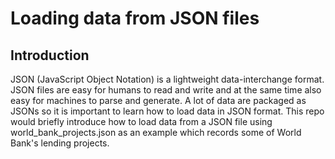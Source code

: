 # Loading data from JSON files

## Introduction
JSON (JavaScript Object Notation) is a lightweight data-interchange format. JSON files are easy for humans to read and write and at the same time also easy for machines to parse and generate. A lot of data are packaged as JSONs so it is important to learn how to load data in JSON format. This repo would briefly introduce how to load data from a JSON file using world_bank_projects.json as an example which records some of World Bank's lending projects.
